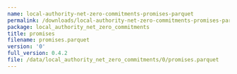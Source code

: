 ```yaml
---
name: local-authority-net-zero-commitments-promises-parquet
permalink: /downloads/local-authority-net-zero-commitments-promises-parquet/0
package: local_authority_net_zero_commitments
title: promises
filename: promises.parquet
version: '0'
full_version: 0.4.2
file: /data/local_authority_net_zero_commitments/0/promises.parquet
---
```

